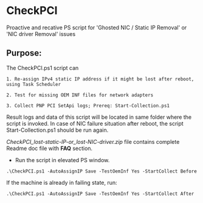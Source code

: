 # CheckPCI
Proactive and recative PS script for 'Ghosted NIC / Static IP Removal'  or 'NIC driver Removal' issues

## Purpose:
The CheckPCI.ps1 script can

	1. Re-assign IPv4 static IP address if it might be lost after reboot, using Task Scheduler
	
	2. Test for missing OEM INF files for network adapters
	
	3. Collect PNP PCI SetApi logs; Prereq: Start-Collection.ps1
	
Result logs and data of this script will be located in same folder where the script is invoked.
In case of NIC failure situation after reboot, the script Start-Collection.ps1 should be run again.

_CheckPCI_lost-static-IP-or_lost-NIC-driver.zip_ file contains complete Readme doc file with **FAQ** section.

-	Run the script in elevated PS window.

 ` .\CheckPCI.ps1 -AutoAssignIP Save -TestOemInf Yes -StartCollect Before `
 
If the machine is already in failing state, run:

 ` .\CheckPCI.ps1 -AutoAssignIP Save -TestOemInf Yes -StartCollect After `
